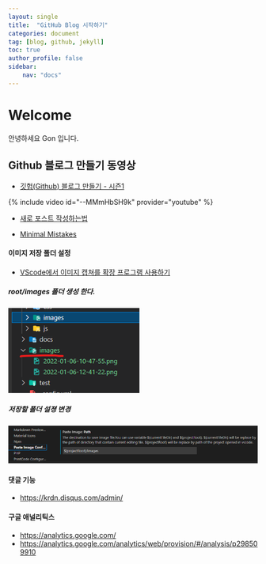 ```yaml
---
layout: single
title:  "GitHub Blog 시작하기"
categories: document
tag: [blog, github, jekyll]
toc: true
author_profile: false
sidebar:
    nav: "docs"
---
```


# Welcome 

안녕하세요 Gon 입니다.

## Github 블로그 만들기 동영상

- [깃헙(Github) 블로그 만들기 - 시즌1](https://www.youtube.com/watch?v=--MMmHbSH9k&list=PLIMb_GuNnFwfQBZQwD-vCZENL5YLDZekr)

{% include video id="--MMmHbSH9k" provider="youtube" %}

- [새로 포스트 작성하는법](https://jekyllrb.com/docs/posts/)


- [Minimal Mistakes](https://mmistakes.github.io/minimal-mistakes/docs/quick-start-guide/)



#### 이미지 저장 폴더 설정  

- [VScode에서 이미지 캡쳐를 확장 프로그램 사용하기](https://uxgjs.tistory.com/187)

##### root/images 폴더 생성 한다.
   ![](../images/2022-01-06-12-42-24.png)

##### 저장할 폴더 설졍 변경
  ![](../images/2022-01-06-12-41-22.png)


#### 댓글 기능 
- https://krdn.disqus.com/admin/

#### 구글 애널리틱스
- https://analytics.google.com/
- https://analytics.google.com/analytics/web/provision/#/analysis/p298509910